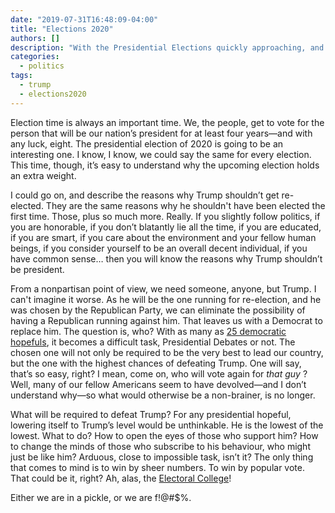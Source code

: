 ```yaml
---
date: "2019-07-31T16:48:09-04:00"
title: "Elections 2020"
authors: []
description: "With the Presidential Elections quickly approaching, and the Democratic Presidential Debates going on, I ponder."
categories:
  - politics
tags:
  - trump
  - elections2020
---
```


Election time is always an important time. We, the people, get to vote for the person that will be our nation’s president for at least four years—and with any luck, eight. The presidential election of 2020 is going to be an interesting one. I know, I know, we could say the same for every election. This time, though, it’s easy to understand why the upcoming election holds an extra weight.

I could go on, and describe the reasons why Trump shouldn’t get re-elected. They are the same reasons why he shouldn't have been elected the first time. Those, plus so much more. Really. If you slightly follow politics, if you are honorable, if you don’t blatantly lie all the time, if you are educated, if you are smart, if you care about the environment and your fellow human beings, if you consider yourself to be an overall decent individual, if you have common sense… then you will know the reasons why Trump shouldn’t be president. 

From a nonpartisan point of view, we need someone, anyone, but Trump. I can't imagine it worse. As he will be the one running for re-election, and he was chosen by the Republican Party, we can eliminate the possibility of having a Republican running against him. That leaves us with a Democrat to replace him. The question is, who? With as many as [25 democratic hopefuls](https://ballotpedia.org/Presidential_candidates,_2020), it becomes a difficult task, Presidential Debates or not. The chosen one will not only be required to be the very best to lead our country, but the one with the highest chances of defeating Trump. One will say, that’s so easy, right? I mean, come on, who will vote again for *that guy*	? Well, many of our fellow Americans seem to have devolved—and I don’t understand why—so what would otherwise be a non-brainer, is no longer.

What will be required to defeat Trump? For any presidential hopeful, lowering itself to Trump’s level would be unthinkable. He is the lowest of the lowest. What to do? How to open the eyes of those who support him? How to change the minds of those who subscribe to his behaviour, who might just be like him? Arduous, close to impossible task, isn’t it? The only thing that comes to mind is to win by sheer numbers. To win by popular vote. That could be it, right? Ah, alas, the [Electoral College](https://en.wikipedia.org/wiki/United_States_Electoral_College)!

Either we are in a pickle, or we are f!@#$%.
